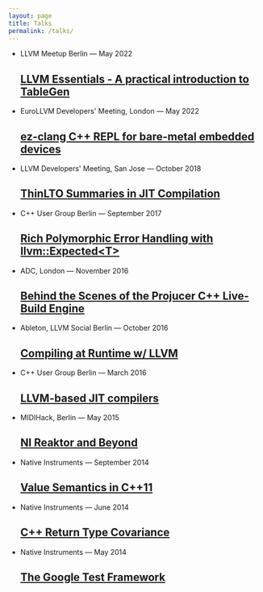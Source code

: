 ```yaml
---
layout: page
title: Talks
permalink: /talks/
---
```

<ul class="post-list">
  <li>
    <span class="post-meta">LLVM Meetup Berlin — May 2022</span>
    <h2>
      <a class="post-link" href="https://www.slideshare.net/StefanGrnitz/berlinmeetup22tablegenpdf" target="_blank">
      LLVM Essentials - A practical introduction to TableGen</a>
    </h2>
  </li>
  <li>
    <span class="post-meta">EuroLLVM Developers' Meeting, London — May 2022</span>
    <h2>
      <a class="post-link" href="https://www.slideshare.net/StefanGrnitz/ezclang-c-repl-for-baremetal-embedded-devices" target="_blank">
      ez-clang C++ REPL for bare-metal embedded devices</a>
    </h2>
  </li>
  <li>
    <span class="post-meta">LLVM Developers' Meeting, San Jose — October 2018</span>
    <h2>
      <a class="post-link" href="https://github.com/weliveindetail/talks/raw/master/ThinLtoSummariesInJitCompilation.pdf" target="_blank">
      ThinLTO Summaries in JIT Compilation</a>
    </h2>
  </li>
  <li>
    <span class="post-meta">C++ User Group Berlin — September 2017</span>
    <h2>
      <a class="post-link" href="https://github.com/weliveindetail/talks/raw/master/Expectify.pdf" target="_blank">
      Rich Polymorphic Error Handling with llvm::Expected&lt;T&gt;</a>
    </h2>
  </li>
  <li>
    <span class="post-meta">ADC, London — November 2016</span>
    <h2>
      <a class="post-link" href="https://github.com/weliveindetail/talks/raw/master/adc16/stefan-graenitz-projucer-cpp-live-builds.pdf" target="_blank">
      Behind the Scenes of the Projucer  C++  Live-Build Engine</a>
    </h2>
  </li>
  <li>
    <span class="post-meta">Ableton, LLVM Social Berlin — October 2016</span>
    <h2>
      <a class="post-link" href="https://www.meetup.com/de-DE/LLVM-Social-Berlin/events/233659875/" target="_blank">
      Compiling at Runtime w/ LLVM</a>
    </h2>
  </li>
  <li>
    <span class="post-meta">C++ User Group Berlin — March 2016</span>
    <h2>
      <a class="post-link" href="https://cdn.rawgit.com/weliveindetail/cppmeetup-llvm/master/index.html" target="_blank">
      LLVM-based JIT compilers</a>
    </h2>
  </li>
  <li>
    <span class="post-meta">MIDIHack, Berlin — May 2015</span>
    <h2>
      <a class="post-link" href="https://raw.githubusercontent.com/weliveindetail/talks/master/midihack/slides.txt" target="_blank">
      NI Reaktor and Beyond</a>
    </h2>
  </li>
  <li>
    <span class="post-meta">Native Instruments — September 2014</span>
    <h2>
      <a class="post-link" href="https://rawgit.com/weliveindetail/talks/master/valuesemantics/pres/index_with_notes.html" target="_blank">
      Value Semantics in C++11</a>
    </h2>
  </li>
  <li>
    <span class="post-meta">Native Instruments — June 2014</span>
    <h2>
      <a class="post-link" href="https://rawgit.com/weliveindetail/talks/master/covariance/pres/index.html" target="_blank">
      C++ Return Type Covariance</a>
    </h2>
  </li>
  <li>
    <span class="post-meta">Native Instruments — May 2014</span>
    <h2>
      <a class="post-link" href="https://rawgit.com/weliveindetail/talks/master/gtest/pres/index.html" target="_blank">
      The Google Test Framework</a>
    </h2>
  </li>
</ul>

